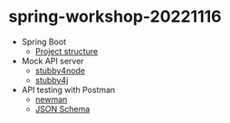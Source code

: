 # spring-workshop-20221116
* Spring Boot
  * [Project structure](https://docs.spring.io/spring-boot/docs/current/reference/html/using.html#using.structuring-your-code)
* Mock API server
  * [stubby4node](https://github.com/mrak/stubby4node)
  * [stubby4j](https://github.com/azagniotov/stubby4j)
* API testing with Postman
  * [newman](https://www.npmjs.com/package/newman)
  * [JSON Schema](https://json-schema.org/understanding-json-schema/reference/object.html#required-properties)
